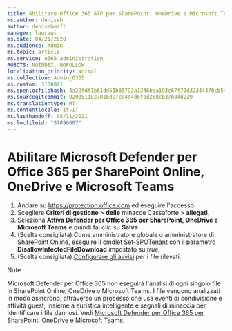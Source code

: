 ```yaml
---
title: Abilitare Office 365 ATP per SharePoint, OneDrive e Microsoft Teams
ms.author: deniseb
author: denisebmsft
manager: laurawi
ms.date: 04/21/2020
ms.audience: Admin
ms.topic: article
ms.service: o365-administration
ROBOTS: NOINDEX, NOFOLLOW
localization_priority: Normal
ms.collection: Admin_O365
ms.custom: 3100021
ms.openlocfilehash: 4a29fdf1b61dd51b85793a1346bea193c67f70d32344470cb5449cf767da4a24
ms.sourcegitcommit: 920051182781bd97ce4d4d6fbd268cb37b84d239
ms.translationtype: MT
ms.contentlocale: it-IT
ms.lasthandoff: 08/11/2021
ms.locfileid: "57896607"
---
```

# <a name="enable-microsoft-defender-for-office-365-for-sharepoint-online-onedrive-and-microsoft-teams"></a>Abilitare Microsoft Defender per Office 365 per SharePoint Online, OneDrive e Microsoft Teams

1. Andare su https://protection.office.com ed eseguire l'accesso.
2. Scegliere **Criteri di gestione**  >  **delle** minacce Cassaforte  >  **allegati**.
3. Seleziona **Attiva Defender per Office 365 per SharePoint, OneDrive e Microsoft Teams** e quindi fai clic su **Salva.**
4. (Scelta consigliata) Come amministratore globale o amministratore di SharePoint Online, eseguire il cmdlet [Set-SPOTenant](https://docs.microsoft.com/powershell/module/sharepoint-online/Set-SPOTenant?view=sharepoint-ps) con il parametro **DisallowInfectedFileDownload** impostato su *true.*
5. (Scelta consigliata) [Configurare gli avvisi](https://docs.microsoft.com/microsoft-365/security/office-365-security/turn-on-atp-for-spo-odb-and-teams#set-up-alerts-for-detected-files) per i file rilevati.

> [!NOTE]
> Microsoft Defender per Office 365 non eseguirà l'analisi di ogni singolo file in SharePoint Online, OneDrive o Microsoft Teams. I file vengono analizzati in modo asincrono, attraverso un processo che usa eventi di condivisione e attività guest, insieme a euristica intelligente e segnali di minaccia per identificare i file dannosi. Vedi [Microsoft Defender per Office 365 per SharePoint, OneDrive e Microsoft Teams](https://docs.microsoft.com/microsoft-365/security/office-365-security/atp-for-spo-odb-and-teams).